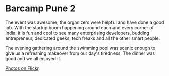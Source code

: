 # Barcamp Pune 2

The event was awesome, the organizers were helpful and have done a good job. With the startup boom happening around each and every corner of India, it is fun and cool to see many enterprising developers, budding entrepreneur, dedicated geeks, tech freaks and all the other smart people.

The evening gathering around the swimming pool was scenic enough to give us a refreshing makeover from our day's tiredness. The dinner was good and we all enjoyed it.

[Photos on Flickr](http://www.flickr.com/photos/brajeshwar/sets/72157594422383883/).